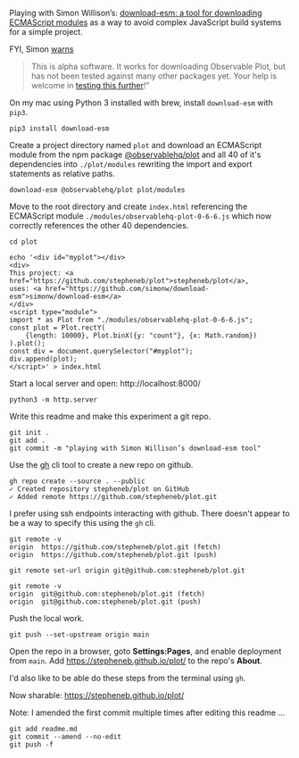 
Playing with Simon Willison’s:
[download-esm: a tool for downloading ECMAScript modules](https://simonwillison.net/2023/May/2/download-esm/)
as a way to avoid complex JavaScript build systems for a simple project.

FYI, Simon [warns](https://github.com/simonw/download-esm#warning)
> This is alpha software. It works for downloading Observable Plot, but
> has not been tested against many other packages yet. Your help is welcome
> in [testing this further](https://github.com/simonw/download-esm/issues/2)!"

On my mac using Python 3 installed with brew, install `download-esm` with `pip3`.

```
pip3 install download-esm
```

Create a project directory named `plot` and download an ECMAScript module
from the npm package [@observablehq/plot](https://www.npmjs.com/package/@observablehq/plot)
and all 40 of it's dependencies into `./plot/modules` rewriting the import and
export statements as relative paths.
```
download-esm @observablehq/plot plot/modules
```

Move to the root directory and create `index.html` referencing the
ECMAScript module `./modules/observablehq-plot-0-6-6.js` which
now correctly references the other 40 dependencies.
```
cd plot

echo '<div id="myplot"></div>
<div>
This project: <a href="https://github.com/stepheneb/plot">stepheneb/plot</a>,
uses: <a href="https://github.com/simonw/download-esm">simonw/download-esm</a>
</div>
<script type="module">
import * as Plot from "./modules/observablehq-plot-0-6-6.js";
const plot = Plot.rectY(
    {length: 10000}, Plot.binX({y: "count"}, {x: Math.random})
).plot();
const div = document.querySelector("#myplot");
div.append(plot);
</script>' > index.html
```

Start a local server and open: http://localhost:8000/
```
python3 -m http.server
```

Write this readme and make this experiment a git repo.
```
git init .
git add .
git commit -m "playing with Simon Willison’s download-esm tool"
```

Use the [gh](https://cli.github.com/manual/gh) cli tool to create a new repo
on github.

```
gh repo create --source . --public
✓ Created repository stepheneb/plot on GitHub
✓ Added remote https://github.com/stepheneb/plot.git
```

I prefer using ssh endpoints interacting with github. There doesn't appear to
be a way to specify this using the `gh` cli.

```
git remote -v
origin	https://github.com/stepheneb/plot.git (fetch)
origin	https://github.com/stepheneb/plot.git (push)

git remote set-url origin git@github.com:stepheneb/plot.git

git remote -v
origin	git@github.com:stepheneb/plot.git (fetch)
origin	git@github.com:stepheneb/plot.git (push)
```

Push the local work.
```
git push --set-upstream origin main
```

Open the repo in a browser, goto **Settings:Pages**, and enable deployment from `main`.
Add https://stepheneb.github.io/plot/ to the repo's **About**.

I'd also like to be able do these steps from the terminal using `gh`.

Now sharable: https://stepheneb.github.io/plot/

Note: I amended the first commit multiple times after editing this readme ...

```
git add readme.md
git commit --amend --no-edit
git push -f
```
